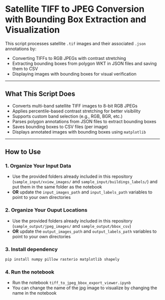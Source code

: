 # Satellite TIFF to JPEG Conversion with Bounding Box Extraction and Visualization

This script processes satellite `.tif` images and their associated `.json` annotations by:  
- Converting TIFFs to RGB JPEGs with contrast stretching  
- Extracting bounding boxes from polygon WKT in JSON files and saving them to CSV  
- Displaying images with bounding boxes for visual verification  

---

## What This Script Does

- Converts multi-band satellite TIFF images to 8-bit RGB JPEGs
- Applies percentile-based contrast stretching for better visibility
- Supports custom band selection (e.g., RGB, BGR, etc.)
- Parses polygon annotations from JSON files to extract bounding boxes
- Saves bounding boxes to CSV files (per image)
- Displays annotated images with bounding boxes using `matplotlib`

---

## How to Use

### 1. Organize Your Input Data

- Use the provided folders already included in this repository (`sample_input/xview_images/` and `sample_input/buildings_labels/`) and put them in the same folder as the notebook
- **OR** update the `input_images_path` and `input_labels_path` variables to point to your own directories

### 2. Organize Your Ouput Locations

- Use the provided folders already included in this repository (`sample_output/jpeg_images/` and `sample_output/bbox_csv`)
- **OR** update the `output_images_path` and `output_labels_path` variables to point to your own directories
  
### 3. Install dependency

```bash
pip install numpy pillow rasterio matplotlib shapely
```
### 4. Run the notebook

- Run the notebook `tiff_to_jpeg_bbox_export_viewer.ipynb`
- You can change the name of the jpg image to visualize by changing the name in the notebook